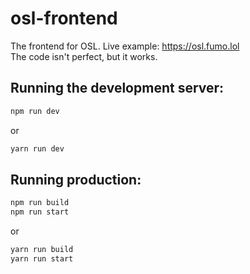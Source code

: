 # osl-frontend
The frontend for OSL. Live example: https://osl.fumo.lol<br />
The code isn't perfect, but it works.

## Running the development server:
```sh
npm run dev
```
or
```sh
yarn run dev
```

## Running production:
```sh
npm run build
npm run start
```
or
```sh
yarn run build
yarn run start
```